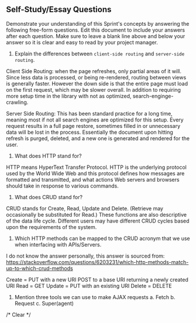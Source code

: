 ## Self-Study/Essay Questions

Demonstrate your understanding of this Sprint's concepts by answering the following free-form questions. Edit this document to include your answers after each question. Make sure to leave a blank line above and below your answer so it is clear and easy to read by your project manager.

1.  Explain the differences between `client-side routing` and `server-side routing`.

Client Side Routing: when the page refreshes, only partial areas of it will. Since less data is processed, or being re-rendered,
routing between views is generally faster. However the down side is that the entire page must load on the first request, which
may be slower overall. In addition to requiring more setup time in the library with not as optimized, search-enginge-crawling.

Server Side Routing: This has been standard practice for a long time, meaning most if not all search engines are optimized for
this setup. Every request results in a full page restore, sometimes filled in or unnecessary data will be lost in the process. 
Essentially the document upon hitting refresh is purged, deleted, and a new one is generated and rendered for the user. 

1.  What does HTTP stand for?

HTTP means HyperText Transfer Protocol. HTTP is the underlying protocol used by the World Wide Web and this protocol defines how messages are formatted and transmitted, and what actions Web servers and browsers should take in response to various commands.

1.  What does CRUD stand for?

CRUD stands for Create, Read, Update and Delete. (Retrieve may occasionally be substituted for Read.) These functions are also descriptive of the data life cycle. Different users may have different CRUD cycles based upon the requirements of the system.

1.  Which HTTP methods can be mapped to the CRUD acronym that we use when interfacing with APIs/Servers.

I do not know the answer personally, this answer is sourced from: 
https://stackoverflow.com/questions/6203231/which-http-methods-match-up-to-which-crud-methods

Create = PUT with a new URI
         POST to a base URI returning a newly created URI
Read   = GET
Update = PUT with an existing URI
Delete = DELETE

1.  Mention three tools we can use to make AJAX requests
    a. Fetch
    b. Request
    c. Super(agent)


/* Clear */